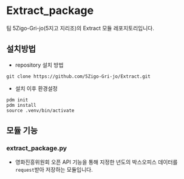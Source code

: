 # Extract_package
팀 5Zigo-Gri-jo(5지고 지리조)의 Extract 모듈 레포지토리입니다.


## 설치방법
- repository 설치 방법
```
git clone https://github.com/5Zigo-Gri-jo/Extract.git
```

- 설치 이후 환경설정
```
pdm init
pdm install
source .venv/bin/activate
```

## 모듈 기능
### extract_package.py
* 영화진흥위원회 오픈 API 기능을 통해 지정한 년도의 박스오피스 데이터를 ``` request ```받아 저장하는 모듈입니다.


